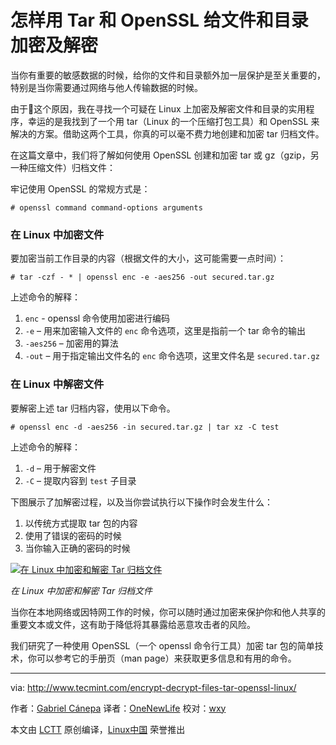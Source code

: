 怎样用 Tar 和 OpenSSL 给文件和目录加密及解密
=========

当你有重要的敏感数据的时候，给你的文件和目录额外加一层保护是至关重要的，特别是当你需要通过网络与他人传输数据的时候。

由于这个原因，我在寻找一个可疑在 Linux 上加密及解密文件和目录的实用程序，幸运的是我找到了一个用 tar（Linux 的一个压缩打包工具）和 OpenSSL 来解决的方案。借助这两个工具，你真的可以毫不费力地创建和加密 tar 归档文件。

在这篇文章中，我们将了解如何使用 OpenSSL 创建和加密 tar 或 gz（gzip，另一种压缩文件）归档文件：

牢记使用 OpenSSL 的常规方式是：

```
# openssl command command-options arguments
```

### 在 Linux 中加密文件

要加密当前工作目录的内容（根据文件的大小，这可能需要一点时间）：

```
# tar -czf - * | openssl enc -e -aes256 -out secured.tar.gz
```

上述命令的解释：

1.  `enc` - openssl 命令使用加密进行编码
2.  `-e` – 用来加密输入文件的 `enc` 命令选项，这里是指前一个 tar 命令的输出
3.  `-aes256` – 加密用的算法
4.  `-out` – 用于指定输出文件名的 `enc` 命令选项，这里文件名是 `secured.tar.gz`

### 在 Linux 中解密文件

要解密上述 tar 归档内容，使用以下命令。

```
# openssl enc -d -aes256 -in secured.tar.gz | tar xz -C test
```

上述命令的解释：

1.  `-d` – 用于解密文件
2.  `-C` – 提取内容到 `test` 子目录

下图展示了加解密过程，以及当你尝试执行以下操作时会发生什么：

1.  以传统方式提取 tar 包的内容
2.  使用了错误的密码的时候
3.  当你输入正确的密码的时候

[![在 Linux 中加密和解密 Tar 归档文件](http://www.tecmint.com/wp-content/uploads/2016/08/Encrypt-Decrypt-Tar-Archive-Files-in-Linux.png)][1]

*在 Linux 中加密和解密 Tar 归档文件*

当你在本地网络或因特网工作的时候，你可以随时通过加密来保护你和他人共享的重要文本或文件，这有助于降低将其暴露给恶意攻击者的风险。

我们研究了一种使用 OpenSSL（一个 openssl 命令行工具）加密 tar 包的简单技术，你可以参考它的手册页（man page）来获取更多信息和有用的命令。

--------------------------------------------------------------------------------

via: http://www.tecmint.com/encrypt-decrypt-files-tar-openssl-linux/

作者：[Gabriel Cánepa][a]
译者：[OneNewLife](https://github.com/OneNewLife)
校对：[wxy](https://github.com/wxy)

本文由 [LCTT](https://github.com/LCTT/TranslateProject) 原创编译，[Linux中国](https://linux.cn/) 荣誉推出

[a]: http://www.tecmint.com/author/gacanepa/
[1]:http://www.tecmint.com/wp-content/uploads/2016/08/Encrypt-Decrypt-Tar-Archive-Files-in-Linux.png
